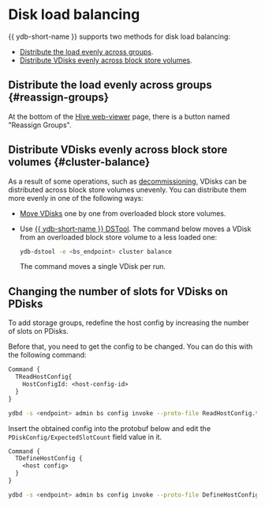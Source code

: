 # Disk load balancing

{{ ydb-short-name }} supports two methods for disk load balancing:

* [Distribute the load evenly across groups](#reassign-groups).
* [Distribute VDisks evenly across block store volumes](#cluster-balance).

## Distribute the load evenly across groups {#reassign-groups}

At the bottom of the [Hive web-viewer](../../reference/embedded-ui/hive.md#reassign_groups) page, there is a button named "Reassign Groups".

## Distribute VDisks evenly across block store volumes {#cluster-balance}

As a result of some operations, such as [decommissioning](../../devops/manual/decommissioning.md), VDisks can be distributed across block store volumes unevenly. You can distribute them more evenly in one of the following ways:

* [Move VDisks](moving_vdisks.md#moving_vdisk) one by one from overloaded block store volumes.
* Use [{{ ydb-short-name }} DSTool](../../reference/ydb-dstool/index.md). The command below moves a VDisk from an overloaded block store volume to a less loaded one:

   ```bash
   ydb-dstool -e <bs_endpoint> cluster balance
   ```

   The command moves a single VDisk per run.

## Changing the number of slots for VDisks on PDisks

To add storage groups, redefine the host config by increasing the number of slots on PDisks.

Before that, you need to get the config to be changed. You can do this with the following command:

```proto
Command {
  TReadHostConfig{
    HostConfigId: <host-config-id>
  }
}
```

```bash
ydbd -s <endpoint> admin bs config invoke --proto-file ReadHostConfig.txt
```

Insert the obtained config into the protobuf below and edit the `PDiskConfig/ExpectedSlotCount` field value in it.

```proto
Command {
  TDefineHostConfig {
    <host config>
  }
}
```

```bash
ydbd -s <endpoint> admin bs config invoke --proto-file DefineHostConfig.txt
```
